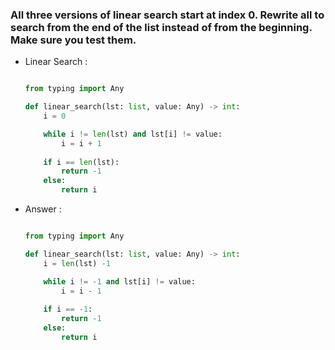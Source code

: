 ### All three versions of linear search start at index 0. Rewrite all to search from the end of the list instead of from the beginning. Make sure you test them.

- Linear Search :
    ```python

    from typing import Any

    def linear_search(lst: list, value: Any) -> int:
        i = 0
    
        while i != len(lst) and lst[i] != value:
            i = i + 1
        
        if i == len(lst):
            return -1
        else:
            return i

    ```
- Answer : 

    ```python

    from typing import Any

    def linear_search(lst: list, value: Any) -> int:
        i = len(lst) -1
    
        while i != -1 and lst[i] != value:
            i = i - 1
        
        if i == -1:
            return -1
        else:
            return i

    ```
    